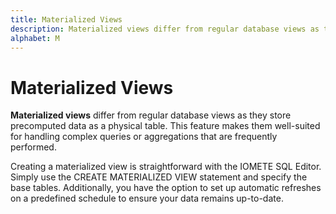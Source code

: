 ```yaml
---
title: Materialized Views
description: Materialized views differ from regular database views as they store precomputed data as a physical table. This feature makes them well-suited for handling complex queries or aggregations that are frequently performed.
alphabet: M
---
```


# Materialized Views

**Materialized views** differ from regular database views as they store precomputed data as a physical table. This feature makes them well-suited for handling complex queries or aggregations that are frequently performed.

Creating a materialized view is straightforward with the IOMETE SQL Editor. Simply use the CREATE MATERIALIZED VIEW statement and specify the base tables. Additionally, you have the option to set up automatic refreshes on a predefined schedule to ensure your data remains up-to-date.
